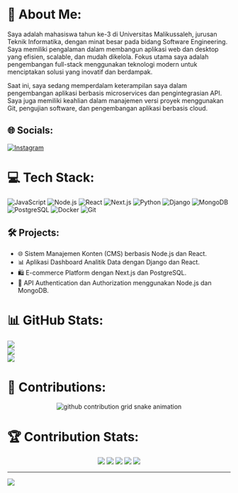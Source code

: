 # 💫 About Me:
Saya adalah mahasiswa tahun ke-3 di Universitas Malikussaleh, jurusan Teknik Informatika, dengan minat besar pada bidang Software Engineering. Saya memiliki pengalaman dalam membangun aplikasi web dan desktop yang efisien, scalable, dan mudah dikelola. Fokus utama saya adalah pengembangan full-stack menggunakan teknologi modern untuk menciptakan solusi yang inovatif dan berdampak.

Saat ini, saya sedang memperdalam keterampilan saya dalam pengembangan aplikasi berbasis microservices dan pengintegrasian API. Saya juga memiliki keahlian dalam manajemen versi proyek menggunakan Git, pengujian software, dan pengembangan aplikasi berbasis cloud.

## 🌐 Socials:
[![Instagram](https://img.shields.io/badge/Instagram-%23E4405F.svg?logo=Instagram&logoColor=white)](https://instagram.com/khrl_arll) 

# 💻 Tech Stack:
![JavaScript](https://img.shields.io/badge/-JavaScript-%23F7DF1E?style=for-the-badge&logo=javascript&logoColor=black) ![Node.js](https://img.shields.io/badge/-Node.js-43853D?style=for-the-badge&logo=node.js&logoColor=white) ![React](https://img.shields.io/badge/-React-%2361DAFB?style=for-the-badge&logo=react&logoColor=white) ![Next.js](https://img.shields.io/badge/-Next.js-black?style=for-the-badge&logo=next.js&logoColor=white) ![Python](https://img.shields.io/badge/python-3670A0?style=for-the-badge&logo=python&logoColor=ffdd54) ![Django](https://img.shields.io/badge/-Django-092E20?style=for-the-badge&logo=django&logoColor=white) ![MongoDB](https://img.shields.io/badge/MongoDB-%234ea94b.svg?style=for-the-badge&logo=mongodb&logoColor=white) ![PostgreSQL](https://img.shields.io/badge/PostgreSQL-%23316192.svg?style=for-the-badge&logo=postgresql&logoColor=white) ![Docker](https://img.shields.io/badge/docker-%230db7ed.svg?style=for-the-badge&logo=docker&logoColor=white) ![Git](https://img.shields.io/badge/git-%23F05033.svg?style=for-the-badge&logo=git&logoColor=white)

## 🛠 Projects:
- 🌐 Sistem Manajemen Konten (CMS) berbasis Node.js dan React.
- 📊 Aplikasi Dashboard Analitik Data dengan Django dan React.
- 🛍️ E-commerce Platform dengan Next.js dan PostgreSQL.
- 🔐 API Authentication dan Authorization menggunakan Node.js dan MongoDB.

# 📊 GitHub Stats:
![](https://github-readme-stats.vercel.app/api?username=Khairul122&theme=ambient_gradient&hide_border=false&include_all_commits=true&count_private=true)<br/>
![](https://github-readme-streak-stats.herokuapp.com/?user=Khairul122&theme=ambient_gradient&hide_border=false)<br/>
![](https://github-readme-stats.vercel.app/api/top-langs/?username=Khairul122&theme=ambient_gradient&hide_border=false&include_all_commits=true&count_private=true&layout=compact)

# 🌿 Contributions:
<div align="center">
  <img src="https://raw.githubusercontent.com/Khairul122/Khairul122/output/github-contribution-grid-snake.svg" alt="github contribution grid snake animation">
</div>

# 🏆 Contribution Stats:
<div align="center">
  <img src="http://github-profile-summary-cards.vercel.app/api/cards/profile-details?username=Khairul122&theme=tokyonight" />
  <img src="http://github-profile-summary-cards.vercel.app/api/cards/repos-per-language?username=Khairul122&theme=tokyonight" />
  <img src="http://github-profile-summary-cards.vercel.app/api/cards/most-commit-language?username=Khairul122&theme=tokyonight" />
  <img src="http://github-profile-summary-cards.vercel.app/api/cards/stats?username=Khairul122&theme=tokyonight" />
  <img src="http://github-profile-summary-cards.vercel.app/api/cards/productive-time?username=Khairul122&theme=tokyonight&utcOffset=8" />
</div>

---

[![](https://visitcount.itsvg.in/api?id=Khairul122&icon=1&color=0)](https://visitcount.itsvg.in)
